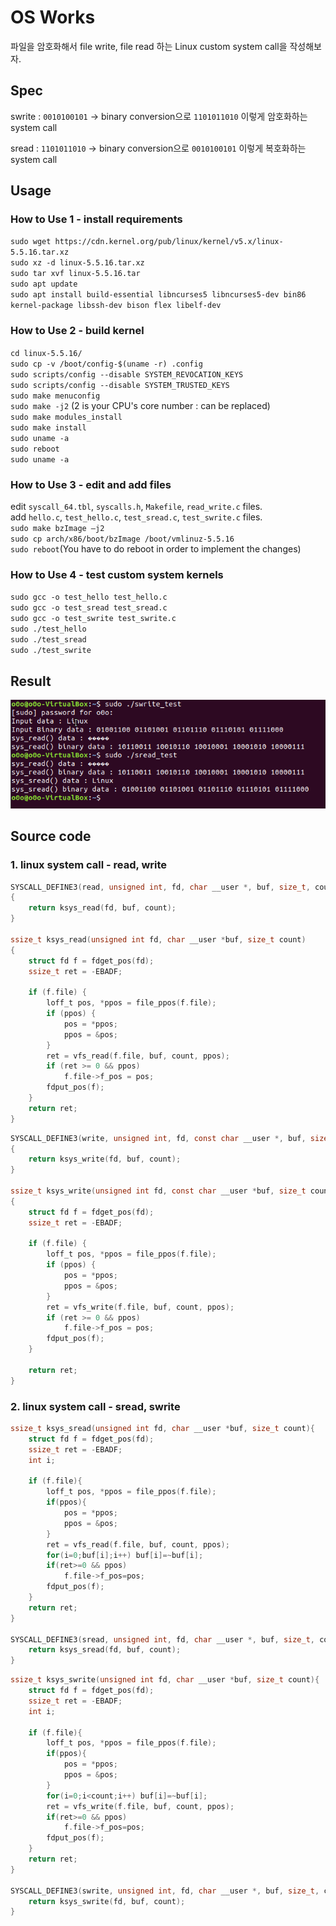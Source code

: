# OS Works

파일을 암호화해서 file write, file read 하는 Linux custom system call을 작성해보자.  

## Spec

swrite : `0010100101` -> binary conversion으로 `1101011010` 이렇게 암호화하는 system call

sread : `1101011010` -> binary conversion으로 `0010100101` 이렇게 복호화하는 system call

## Usage
### How to Use 1 - install requirements
`sudo wget https://cdn.kernel.org/pub/linux/kernel/v5.x/linux-5.5.16.tar.xz`  
`sudo xz -d linux-5.5.16.tar.xz`  
`sudo tar xvf linux-5.5.16.tar`  
`sudo apt update`  
`sudo apt install build-essential libncurses5 libncurses5-dev bin86 kernel-package libssh-dev bison flex libelf-dev`  
### How to Use 2 - build kernel
`cd linux-5.5.16/`  
`sudo cp -v /boot/config-$(uname -r) .config`  
`sudo scripts/config --disable SYSTEM_REVOCATION_KEYS`  
`sudo scripts/config --disable SYSTEM_TRUSTED_KEYS`  
`sudo make menuconfig`  
`sudo make -j2` (2 is your CPU's core number : can be replaced)  
`sudo make modules_install`  
`sudo make install`    
`sudo uname -a`  
`sudo reboot`  
`sudo uname -a`  
### How to Use 3 - edit and add files
edit `syscall_64.tbl`, `syscalls.h`, `Makefile`, `read_write.c` files.  
add `hello.c`, `test_hello.c`, `test_sread.c`, `test_swrite.c` files.  
`sudo make bzImage –j2`  
`sudo cp arch/x86/boot/bzImage /boot/vmlinuz-5.5.16`  
`sudo reboot`(You have to do reboot in order to implement the changes)  
### How to Use 4 - test custom system kernels
`sudo gcc -o test_hello test_hello.c`  
`sudo gcc -o test_sread test_sread.c`  
`sudo gcc -o test_swrite test_swrite.c`  
`sudo ./test_hello`   
`sudo ./test_sread`  
`sudo ./test_swrite`  
 
## Result
![image](result.png)  

## Source code
### 1. linux system call - read, write

```c
SYSCALL_DEFINE3(read, unsigned int, fd, char __user *, buf, size_t, count)
{
	return ksys_read(fd, buf, count);
}

ssize_t ksys_read(unsigned int fd, char __user *buf, size_t count)
{
	struct fd f = fdget_pos(fd);
	ssize_t ret = -EBADF;

	if (f.file) {
		loff_t pos, *ppos = file_ppos(f.file);
		if (ppos) {
			pos = *ppos;
			ppos = &pos;
		}
		ret = vfs_read(f.file, buf, count, ppos);
		if (ret >= 0 && ppos)
			f.file->f_pos = pos;
		fdput_pos(f);
	}
	return ret;
}
```
```c
SYSCALL_DEFINE3(write, unsigned int, fd, const char __user *, buf, size_t, count)
{
	return ksys_write(fd, buf, count);
}

ssize_t ksys_write(unsigned int fd, const char __user *buf, size_t count)
{
	struct fd f = fdget_pos(fd);
	ssize_t ret = -EBADF;

	if (f.file) {
		loff_t pos, *ppos = file_ppos(f.file);
		if (ppos) {
			pos = *ppos;
			ppos = &pos;
		}
		ret = vfs_write(f.file, buf, count, ppos);
		if (ret >= 0 && ppos)
			f.file->f_pos = pos;
		fdput_pos(f);
	}

	return ret;
}
```

### 2. linux system call - sread, swrite

```c
ssize_t ksys_sread(unsigned int fd, char __user *buf, size_t count){
	struct fd f = fdget_pos(fd);
	ssize_t ret = -EBADF;
	int i;

	if (f.file){
		loff_t pos, *ppos = file_ppos(f.file);
		if(ppos){
			pos = *ppos;
			ppos = &pos;
		}
		ret = vfs_read(f.file, buf, count, ppos);
		for(i=0;buf[i];i++) buf[i]=~buf[i];
		if(ret>=0 && ppos)
			f.file->f_pos=pos;
		fdput_pos(f);
	}
	return ret;
}

SYSCALL_DEFINE3(sread, unsigned int, fd, char __user *, buf, size_t, count){
	return ksys_sread(fd, buf, count);
}
```
```c
ssize_t ksys_swrite(unsigned int fd, char __user *buf, size_t count){
	struct fd f = fdget_pos(fd);
	ssize_t ret = -EBADF;
	int i;

	if (f.file){
		loff_t pos, *ppos = file_ppos(f.file);
		if(ppos){
			pos = *ppos;
			ppos = &pos;
		}
		for(i=0;i<count;i++) buf[i]=~buf[i];
		ret = vfs_write(f.file, buf, count, ppos);
		if(ret>=0 && ppos)
			f.file->f_pos=pos;
		fdput_pos(f);
	}
	return ret;
}

SYSCALL_DEFINE3(swrite, unsigned int, fd, char __user *, buf, size_t, count){
	return ksys_swrite(fd, buf, count);
}

```

